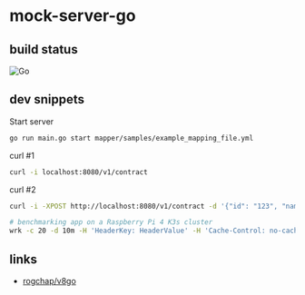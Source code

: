 # mock-server-go #

## build status ##

![Go](https://github.com/Eldius/mock-server-go/workflows/Go/badge.svg)

## dev snippets ##

Start server

```bash
go run main.go start mapper/samples/example_mapping_file.yml
```

curl #1

```bash
curl -i localhost:8080/v1/contract
```

curl #2

```bash
curl -i -XPOST http://localhost:8080/v1/contract -d '{"id": "123", "name": "test"}'
```

```bash
# benchmarking app on a Raspberry Pi 4 K3s cluster
wrk -c 20 -d 10m -H 'HeaderKey: HeaderValue' -H 'Cache-Control: no-cache' --timeout 3s -t 10 http://192.168.100.195:18080/v1/contract

```
## links ##

- [rogchap/v8go](https://github.com/rogchap/v8go)
